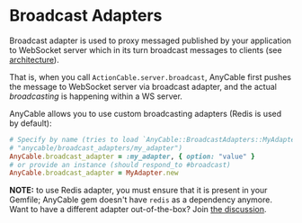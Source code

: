 # Broadcast Adapters

Broadcast adapter is used to proxy messaged published by your application to WebSocket server which in its turn broadcast messages to clients (see [architecture](./architecture.md)).

That is, when you call `ActionCable.server.broadcast`, AnyCable first pushes the message to WebSocket server via broadcast adapter, and the actual _broadcasting_ is happening within a WS server.

AnyCable allows you to use custom broadcasting adapters (Redis is used by default):

```ruby
# Specify by name (tries to load `AnyCable::BroadcastAdapters::MyAdapter` from
# "anycable/broadcast_adapters/my_adapter")
AnyCable.broadcast_adapter = :my_adapter, { option: "value" }
# or provide an instance (should respond_to #broadcast)
AnyCable.broadcast_adapter = MyAdapter.new
```

**NOTE:** to use Redis adapter, you must ensure that it is present in your Gemfile; AnyCable gem doesn't have `redis` as a dependency anymore. Want to have a different adapter out-of-the-box? Join [the discussion](https://github.com/anycable/anycable/issues/2).
